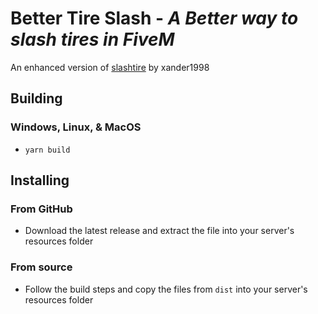 # Better Tire Slash - *A Better way to slash tires in FiveM*

An enhanced version of [slashtire](https://github.com/xander1998/slashtires) by xander1998

## Building

### Windows, Linux, & MacOS
- `yarn build`

## Installing
### From GitHub
-   Download the latest release and extract the file into your server's resources folder

### From source
-   Follow the build steps and copy the files from `dist` into your server's resources folder
